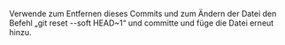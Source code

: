 Verwende zum Entfernen dieses Commits und zum Ändern der Datei den Befehl „git reset --soft HEAD~1“ und committe und füge die Datei erneut hinzu.

